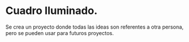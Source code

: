 # Cuadro Iluminado.
Se crea un proyecto donde todas las ideas son referentes a otra persona, pero se pueden usar para futuros proyectos.
